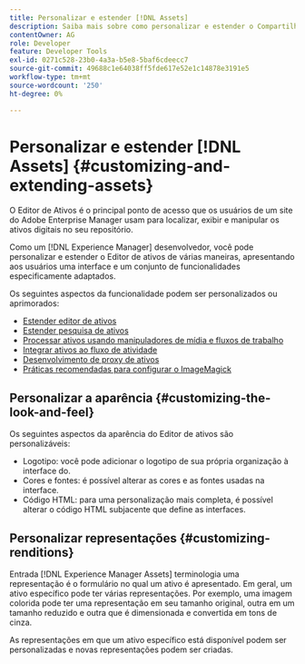 ```yaml
---
title: Personalizar e estender [!DNL Assets]
description: Saiba mais sobre como personalizar e estender o Compartilhamento de ativos e o Editor de ativos, que apresentam aos usuários uma interface e um conjunto de funcionalidades especificamente adaptados.
contentOwner: AG
role: Developer
feature: Developer Tools
exl-id: 0271c528-23b0-4a3a-b5e8-5baf6cdeecc7
source-git-commit: 49688c1e64038ff5fde617e52e1c14878e3191e5
workflow-type: tm+mt
source-wordcount: '250'
ht-degree: 0%

---
```


# Personalizar e estender [!DNL Assets] {#customizing-and-extending-assets}

O Editor de Ativos é o principal ponto de acesso que os usuários de um site do Adobe Enterprise Manager usam para localizar, exibir e manipular os ativos digitais no seu repositório.

Como um [!DNL Experience Manager] desenvolvedor, você pode personalizar e estender o Editor de ativos de várias maneiras, apresentando aos usuários uma interface e um conjunto de funcionalidades especificamente adaptados.

Os seguintes aspectos da funcionalidade podem ser personalizados ou aprimorados:

* [Estender editor de ativos](asseteditorx.md)
* [Estender pesquisa de ativos](searchx.md)
* [Processar ativos usando manipuladores de mídia e fluxos de trabalho](media-handlers.md)
* [Integrar ativos ao fluxo de atividade](extending-activity-stream.md)
* [Desenvolvimento de proxy de ativos](proxy.md)
* [Práticas recomendadas para configurar o ImageMagick](best-practices-for-imagemagick.md)

## Personalizar a aparência {#customizing-the-look-and-feel}

Os seguintes aspectos da aparência do Editor de ativos são personalizáveis:

* Logotipo: você pode adicionar o logotipo de sua própria organização à interface do.
* Cores e fontes: é possível alterar as cores e as fontes usadas na interface.
* Código HTML: para uma personalização mais completa, é possível alterar o código HTML subjacente que define as interfaces.

## Personalizar representações {#customizing-renditions}

Entrada [!DNL Experience Manager Assets] terminologia uma representação é o formulário no qual um ativo é apresentado. Em geral, um ativo específico pode ter várias representações. Por exemplo, uma imagem colorida pode ter uma representação em seu tamanho original, outra em um tamanho reduzido e outra que é dimensionada e convertida em tons de cinza.

As representações em que um ativo específico está disponível podem ser personalizadas e novas representações podem ser criadas.
